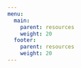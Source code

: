 ```yaml
---
menu:
  main:
    parent: resources
    weight: 20
  footer:
    parent: resources
    weight: 20
---
```

